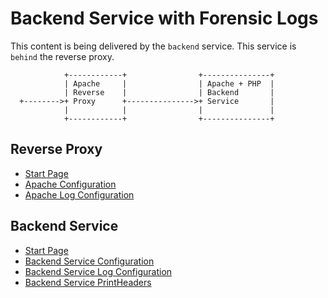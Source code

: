 # Backend Service with Forensic Logs
This content is being delivered by the `backend` service. This service is `behind` the reverse proxy. 

```
            +------------+                +---------------+
            | Apache     |                | Apache + PHP  |
            | Reverse    |                | Backend       |
  +-------->+ Proxy      +--------------->+ Service       |
            |            |                |               |
            +------------+                +---------------+

```

## Reverse Proxy
* [Start Page](/)
* [Apache Configuration](/backend/frontend-config.html)
* [Apache Log Configuration](/backend/frontend-logs.html)


## Backend Service
* [Start Page](/backend/)
* [Backend Service Configuration](/backend/backend-config.html)
* [Backend Service Log Configuration](/backend/backend-logs.html)
* [Backend Service PrintHeaders](/backend/printheader.php)

